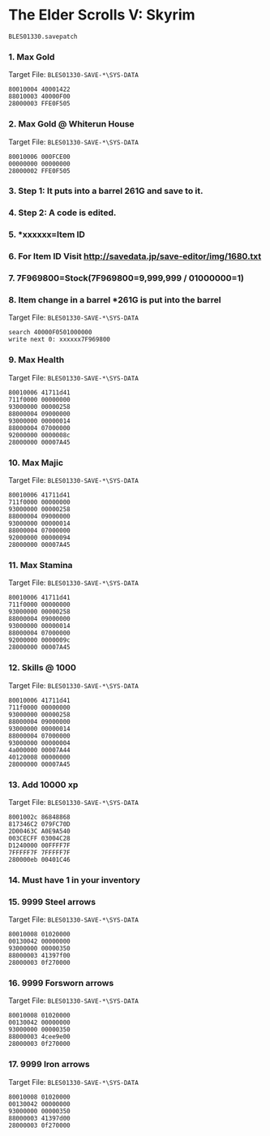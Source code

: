 #  The Elder Scrolls V: Skyrim 

`BLES01330.savepatch`

### 1. Max Gold

Target File: `BLES01330-SAVE-*\SYS-DATA`

```
80010004 40001422
88010003 40000F00
28000003 FFE0F505
```

### 2. Max Gold @ Whiterun House

Target File: `BLES01330-SAVE-*\SYS-DATA`

```
80010006 000FCE00
00000000 00000000
28000002 FFE0F505
```

### 3. Step 1: It puts into a barrel 261G and save to it.
### 4. Step 2: A code is edited.
### 5. *xxxxxx=Item ID
### 6. For Item ID Visit http://savedata.jp/save-editor/img/1680.txt
### 7. 7F969800=Stock(7F969800=9,999,999 / 01000000=1)
### 8. Item change in a barrel *261G is put into the barrel

Target File: `BLES01330-SAVE-*\SYS-DATA`

```
search 40000F0501000000
write next 0: xxxxxx7F969800
```

### 9. Max Health

Target File: `BLES01330-SAVE-*\SYS-DATA`

```
80010006 41711d41
711f0000 00000000
93000000 00000258
88000004 09000000
93000000 00000014
88000004 07000000
92000000 0000008c
28000000 00007A45
```

### 10. Max Majic

Target File: `BLES01330-SAVE-*\SYS-DATA`

```
80010006 41711d41
711f0000 00000000
93000000 00000258
88000004 09000000
93000000 00000014
88000004 07000000
92000000 00000094
28000000 00007A45
```

### 11. Max Stamina

Target File: `BLES01330-SAVE-*\SYS-DATA`

```
80010006 41711d41
711f0000 00000000
93000000 00000258
88000004 09000000
93000000 00000014
88000004 07000000
92000000 0000009c
28000000 00007A45
```

### 12. Skills @ 1000

Target File: `BLES01330-SAVE-*\SYS-DATA`

```
80010006 41711d41
711f0000 00000000
93000000 00000258
88000004 09000000
93000000 00000014
88000004 07000000
93000000 00000004
4a000000 00007A44
40120008 00000000
28000000 00007A45
```

### 13. Add 10000 xp

Target File: `BLES01330-SAVE-*\SYS-DATA`

```
8001002c 86848868
817346C2 079FC70D
2D00463C A0E9A540
003CECFF 03004C28
D1240000 00FFFF7F
7FFFFF7F 7FFFFF7F
280000eb 00401C46
```

### 14.  Must have 1 in your inventory
### 15. 9999 Steel arrows

Target File: `BLES01330-SAVE-*\SYS-DATA`

```
80010008 01020000
00130042 00000000
93000000 00000350
88000003 41397f00
28000003 0f270000
```

### 16. 9999 Forsworn arrows

Target File: `BLES01330-SAVE-*\SYS-DATA`

```
80010008 01020000
00130042 00000000
93000000 00000350
88000003 4cee9e00
28000003 0f270000
```

### 17. 9999 Iron arrows

Target File: `BLES01330-SAVE-*\SYS-DATA`

```
80010008 01020000
00130042 00000000
93000000 00000350
88000003 41397d00
28000003 0f270000
```

